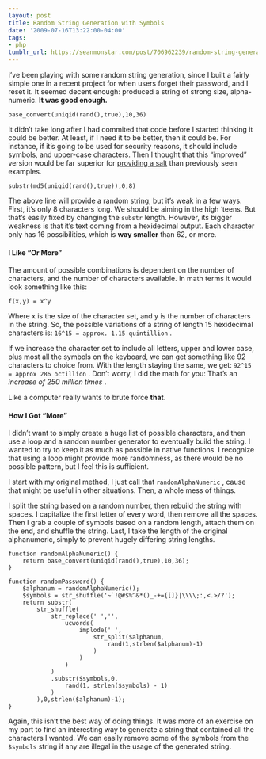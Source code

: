 ```yaml
---
layout: post
title: Random String Generation with Symbols
date: '2009-07-16T13:22:00-04:00'
tags:
- php
tumblr_url: https://seanmonstar.com/post/706962239/random-string-generation-with-symbols
---
```

I’ve been playing with some random string generation, since I built a fairly simple one in a recent project for when users forget their password, and I reset it. It seemed decent enough: produced a string of strong size, alpha-numeric. **It was good enough.**

    base_convert(uniqid(rand(),true),10,36)

It didn’t take long after I had commited that code before I started thinking it could be better. At least, if I need it to be better, then it could be. For instance, if it’s going to be used for security reasons, it should include symbols, and upper-case characters. Then I thought that this “improved” version would be far superior for [providing a salt](http://mcarthurgfx.com/blog/article/a-basic-lesson-in-password-hashing) than previously seen examples.

    substr(md5(uniqid(rand(),true)),0,8)

The above line will provide a random string, but it’s weak in a few ways. First, it’s only 8 characters long. We should be aiming in the high ‘teens. But that’s easily fixed by changing the `substr` length. However, its bigger weakness is that it’s text coming from a hexidecimal output. Each character only has 16 possibilities, which is **way smaller** than 62, or more.

#### I Like “Or More”

The amount of possible combinations is dependent on the number of characters, and the number of characters available. In math terms it would look something like this:

    f(x,y) = x^y

Where x is the size of the character set, and y is the number of characters in the string. So, the possible variations of a string of length 15 hexidecimal characters is: `16^15 = approx. 1.15 quintillion` .

If we increase the character set to include all letters, upper and lower case, plus most all the symbols on the keyboard, we can get something like 92 characters to choice from. With the length staying the same, we get: `92^15 = approx 286 octillion` . Don’t worry, I did the math for you: That’s an _increase of 250 million times_ .

Like a computer really wants to brute force **that**.

#### How I Got “More”

I didn’t want to simply create a huge list of possible characters, and then use a loop and a random number generator to eventually build the string. I wanted to try to keep it as much as possible in native functions. I recognize that using a loop might provide more randomness, as there would be no possible pattern, but I feel this is sufficient.

I start with my original method, I just call that `randomAlphaNumeric` , cause that might be useful in other situations. Then, a whole mess of things.

I split the string based on a random number, then rebuild the string with spaces. I capitalize the first letter of every word, then remove all the spaces. Then I grab a couple of symbols based on a random length, attach them on the end, and shuffle the string. Last, I take the length of the original alphanumeric, simply to prevent hugely differing string lengths.

    function randomAlphaNumeric() {    
    	return base_convert(uniqid(rand(),true),10,36);
    }
    
    function randomPassword() {    
    	$alphanum = randomAlphaNumeric();    
    	$symbols = str_shuffle('~`!@#$%^&*()_-+={[]}|\\\\;:,<.>/?');        
    	return substr(           
    		str_shuffle(             
    			str_replace(' ','',              
    				ucwords(               
    					implode(' ',                
    						str_split($alphanum,                
    							rand(1,strlen($alphanum)-1)                 
    						)                
    					)               
    				)              
    			)             
    			.substr($symbols,0,              
    				rand(1, strlen($symbols) - 1)              
    			)           
    		),0,strlen($alphanum)-1);
    }

Again, this isn’t the best way of doing things. It was more of an exercise on my part to find an interesting way to generate a string that contained all the characters I wanted. We can easily remove some of the symbols from the `$symbols` string if any are illegal in the usage of the generated string.

